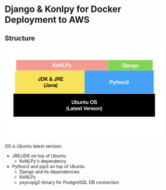 # Django & Konlpy for Docker Deployment to AWS



## Structure

![image-20200422145948905](src/image-20200422145948905.png)

OS is Ubuntu latest verision

* JRE/JDK on top of Ubuntu
  * KoNLPy's dependency
* Python3 and pip3 on top of Ubuntu
  * Django and its dependencies
  * KoNLPy
  * psycopg2-binary for PostgreSQL DB connection

